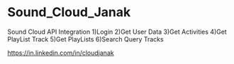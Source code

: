# Sound_Cloud_Janak

Sound Cloud API Integration 
1)Login
2)Get User Data
3)Get Activities
4)Get PlayList Track
5)Get PlayLists
6)Search Query Tracks

https://in.linkedin.com/in/cloudjanak
